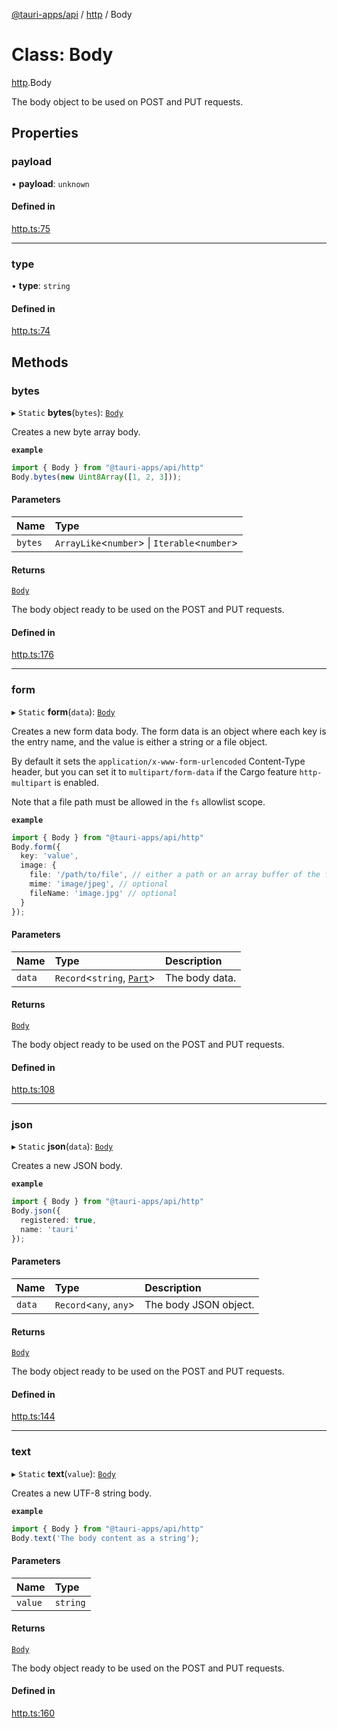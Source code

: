 [@tauri-apps/api](../README.md) / [http](../modules/http.md) / Body

# Class: Body

[http](../modules/http.md).Body

The body object to be used on POST and PUT requests.

## Properties

### payload

• **payload**: `unknown`

#### Defined in

[http.ts:75](https://github.com/tauri-apps/tauri/blob/1b58174/tooling/api/src/http.ts#L75)

___

### type

• **type**: `string`

#### Defined in

[http.ts:74](https://github.com/tauri-apps/tauri/blob/1b58174/tooling/api/src/http.ts#L74)

## Methods

### bytes

▸ `Static` **bytes**(`bytes`): [`Body`](http.Body.md)

Creates a new byte array body.

**`example`**
```typescript
import { Body } from "@tauri-apps/api/http"
Body.bytes(new Uint8Array([1, 2, 3]));
```

#### Parameters

| Name | Type |
| :------ | :------ |
| `bytes` | `ArrayLike`<`number`\> \| `Iterable`<`number`\> |

#### Returns

[`Body`](http.Body.md)

The body object ready to be used on the POST and PUT requests.

#### Defined in

[http.ts:176](https://github.com/tauri-apps/tauri/blob/1b58174/tooling/api/src/http.ts#L176)

___

### form

▸ `Static` **form**(`data`): [`Body`](http.Body.md)

Creates a new form data body. The form data is an object where each key is the entry name,
and the value is either a string or a file object.

By default it sets the `application/x-www-form-urlencoded` Content-Type header,
but you can set it to `multipart/form-data` if the Cargo feature `http-multipart` is enabled.

Note that a file path must be allowed in the `fs` allowlist scope.

**`example`**
```typescript
import { Body } from "@tauri-apps/api/http"
Body.form({
  key: 'value',
  image: {
    file: '/path/to/file', // either a path or an array buffer of the file contents
    mime: 'image/jpeg', // optional
    fileName: 'image.jpg' // optional
  }
});
```

#### Parameters

| Name | Type | Description |
| :------ | :------ | :------ |
| `data` | `Record`<`string`, [`Part`](../modules/http.md#part)\> | The body data. |

#### Returns

[`Body`](http.Body.md)

The body object ready to be used on the POST and PUT requests.

#### Defined in

[http.ts:108](https://github.com/tauri-apps/tauri/blob/1b58174/tooling/api/src/http.ts#L108)

___

### json

▸ `Static` **json**(`data`): [`Body`](http.Body.md)

Creates a new JSON body.

**`example`**
```typescript
import { Body } from "@tauri-apps/api/http"
Body.json({
  registered: true,
  name: 'tauri'
});
```

#### Parameters

| Name | Type | Description |
| :------ | :------ | :------ |
| `data` | `Record`<`any`, `any`\> | The body JSON object. |

#### Returns

[`Body`](http.Body.md)

The body object ready to be used on the POST and PUT requests.

#### Defined in

[http.ts:144](https://github.com/tauri-apps/tauri/blob/1b58174/tooling/api/src/http.ts#L144)

___

### text

▸ `Static` **text**(`value`): [`Body`](http.Body.md)

Creates a new UTF-8 string body.

**`example`**
```typescript
import { Body } from "@tauri-apps/api/http"
Body.text('The body content as a string');
```

#### Parameters

| Name | Type |
| :------ | :------ |
| `value` | `string` |

#### Returns

[`Body`](http.Body.md)

The body object ready to be used on the POST and PUT requests.

#### Defined in

[http.ts:160](https://github.com/tauri-apps/tauri/blob/1b58174/tooling/api/src/http.ts#L160)

